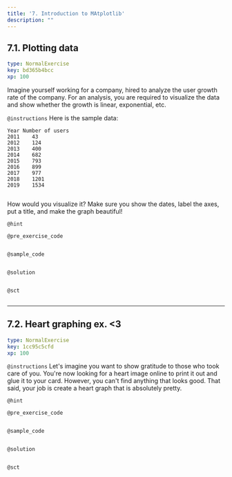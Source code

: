 ```yaml
---
title: '7. Introduction to MAtplotlib'
description: ""
---
```


## 7.1. Plotting data

```yaml
type: NormalExercise
key: bd365b4bcc
xp: 100
```

Imagine yourself working for a company, hired to analyze the user growth rate of the company. For an analysis, you are required to visualize the data and show whether the growth is linear, exponential, etc.

`@instructions`
Here is the sample data:
 
```
Year Number of users
2011    43
2012    124
2013    400
2014    682
2015    793
2016    899
2017    977
2018    1201
2019    1534
 
```



 How would you visualize it? Make sure you show the dates, label the axes, put a title, and make the graph beautiful!

`@hint`


`@pre_exercise_code`
```{python}

```

`@sample_code`
```{python}

```

`@solution`
```{python}

```

`@sct`
```{python}

```

---

## 7.2. Heart graphing ex. <3

```yaml
type: NormalExercise
key: 1cc95c5cfd
xp: 100
```



`@instructions`
Let's imagine you want to show gratitude to those who took care of you. You're now looking for a heart image online to print it out and glue it to your card. However, you can't find anything that looks good. That said, your job is create a heart graph that is absolutely pretty.

`@hint`


`@pre_exercise_code`
```{python}

```

`@sample_code`
```{python}

```

`@solution`
```{python}

```

`@sct`
```{python}

```

